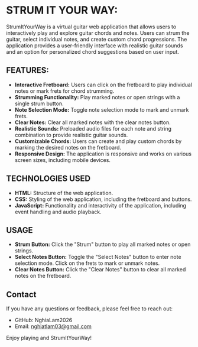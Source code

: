 # STRUM IT YOUR WAY:
StrumItYourWay is a virtual guitar web application that allows users to interactively play and explore guitar chords and notes. Users can strum the guitar, select individual notes, and create custom chord progressions. The application provides a user-friendly interface with realistic guitar sounds and an option for personalized chord suggestions based on user input.


## FEATURES:
- **Interactive Fretboard:** Users can click on the fretboard to play individual notes or mark frets for chord strumming.
- **Strumming Functionality:** Play marked notes or open strings with a single strum button.
- **Note Selection Mode:** Toggle note selection mode to mark and unmark frets.
- **Clear Notes:** Clear all marked notes with the clear notes button.
- **Realistic Sounds:** Preloaded audio files for each note and string combination to provide realistic guitar sounds.
- **Customizable Chords:** Users can create and play custom chords by marking the desired notes on the fretboard.
- **Responsive Design:** The application is responsive and works on various screen sizes, including mobile devices.


## TECHNOLOGIES USED
- **HTML:** Structure of the web application.
- **CSS:** Styling of the web application, including the fretboard and buttons.
- **JavaScript:** Functionality and interactivity of the application, including event handling and audio playback.


## USAGE
- **Strum Button:** Click the "Strum" button to play all marked notes or open strings.
- **Select Notes Button:** Toggle the "Select Notes" button to enter note selection mode. Click on the frets to mark or unmark notes.
- **Clear Notes Button:** Click the "Clear Notes" button to clear all marked notes on the fretboard.

## Contact
If you have any questions or feedback, please feel free to reach out:

- GitHub: NghiaLam2026
- Email: nghiatlam03@gmail.com

Enjoy playing and StrumItYourWay!
